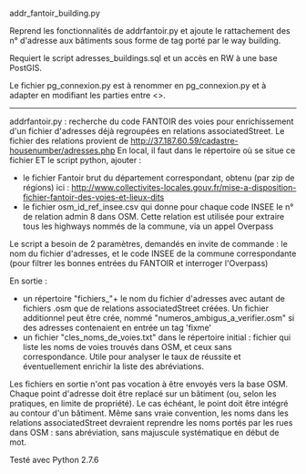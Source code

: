 addr_fantoir_building.py

Reprend les fonctionnalités de addrfantoir.py et ajoute le rattachement des n° d'adresse aux bâtiments sous forme de tag porté par le way building.

Requiert le script adresses_buildings.sql et un accès en RW à une base PostGIS.

Le fichier pg_connexion.py est à renommer en pg_connexion.py et à adapter en modifiant les parties entre <>.

***************
addrfantoir.py : recherche du code FANTOIR des voies pour enrichissement d'un fichier d'adresses déjà regroupées en relations associatedStreet.
Le fichier des relations provient de http://37.187.60.59/cadastre-housenumber/adresses.php
En local, il faut dans le répertoire où se situe ce fichier ET le script python, ajouter :
- le fichier Fantoir brut du département correspondant, obtenu (par zip de régions) ici :
http://www.collectivites-locales.gouv.fr/mise-a-disposition-fichier-fantoir-des-voies-et-lieux-dits
- le fichier osm_id_ref_insee.csv qui donne pour chaque code INSEE le n° de relation admin 8 dans OSM. Cette relation est utilisée pour extraire tous les highways nommés de la commune, via un appel Overpass

Le script a besoin de 2 paramètres, demandés en invite de commande : le nom du fichier d'adresses, et le code INSEE de la commune correspondante (pour filtrer les bonnes entrées du FANTOIR et interroger l'Overpass)

En sortie :
- un répertoire "fichiers_"+ le nom du fichier d'adresses avec autant de fichiers .osm que de relations associatedStreet créées. Un fichier additionnel peut être crée, nommé "numeros_ambigus_a_verifier.osm" si des adresses contenaient en entrée un tag 'fixme'
- un fichier "cles_noms_de_voies.txt" dans le répertoire initial : fichier qui liste les noms de voies trouvés dans OSM, et ceux sans correspondance. Utile pour analyser le taux de réussite et éventuellement enrichir la liste des abréviations.

Les fichiers en sortie n'ont pas vocation à être envoyés vers la base OSM. Chaque point d'adresse doit être replacé sur un bâtiment (ou, selon les pratiques, en limite de propriété). Le cas échéant, le point doit être intégré au contour d'un bâtiment. Même sans vraie convention, les noms dans les relations associatedStreet devraient reprendre les noms portés par les rues dans OSM : sans abréviation, sans majuscule systématique en début de mot.

Testé avec Python 2.7.6
